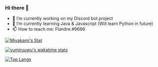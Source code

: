### Hi there 👋

- 🔭 I’m currently working on my Discord bot project
- 🌱 I’m currently learning Java & Javascript (Will learn Python in future)
- 📫 How to reach me: Flandre.#9666


[![Miyakami's Stat](https://github-readme-stats.vercel.app/api?username=yumiruuwu&theme=dark&show_icons=true&hide_border=true)](https://github.com/yumiruuwu)

[![yumiruuwu's wakatime stats](https://github-readme-stats.vercel.app/api/wakatime?username=yumiruuwu&theme=dark&hide_border=true&custom_title=Mykm's&nbsp;Coding&nbsp;Activity)](https://github.com/yumiruuwu)

[![Top Langs](https://github-readme-stats.vercel.app/api/top-langs/?username=yumiruuwu)](https://github.com/yumiruuwu)
